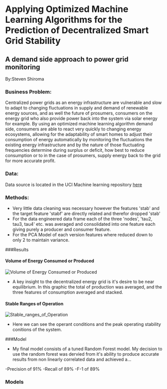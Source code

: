 # Applying Optimized Machine Learning Algorithms for the Prediction of Decentralized Smart Grid Stability

## A demand side approach to power grid monitoring

By:Steven Shiroma

### Business Problem:
Centralized power grids as an energy infrastructure are vulnerable and slow to adapt to changing fluctuations in supply and demand of renewable energy sources, and as well the future of prosumers, consumers on the energy grid who also provide power back into the system via solar energy for example. By using an optimized machine learning algorithm demand side, consumers are able to react very quickly to changing energy ecosystems, allowing for the adaptability of smart homes to adjust their consumption of energy automatically by monitoring the fluctuations the existing energy infrastructure and by the nature of those fluctuating frequencies determine during surplus or deficit, how best to reduce consumption or to in the case of prosumers, supply energy back to the grid for more accurate profit.

### Data:
Data source is located in the UCI Machine learning repository [here](https://archive.ics.uci.edu/ml/datasets/Electrical+Grid+Stability+Simulated+Data+#) 

### Methods:
- Very little data cleaning was necessary however the features 'stab' and the target feature 'stabf' are directly related and therefor dropped 'stab'
- For the data engineered data frame each of the three 'nodes', 'tau2, tau3, tau4' etc. was averaged and consolidated into one feature each giving purely a producer and consumer feature.
- For the PCA Model of each version features where reduced down to only 2 to maintain variance.

###Results
#### Volume of Energy Consumed or Produced
![Volume of Energy Consumed or Produced](https://user-images.githubusercontent.com/95104650/181662211-c1e9a74e-7fd5-475d-996a-06fc32d6a0b6.png)

- A key insight to the decentralized energy grid is it's desire to be near equilibrium. In this graphic the total of production was averaged, and the three features of consumption averaged and stacked.

#### Stable Ranges of Operation
![Stable_ranges_of_Operation](https://user-images.githubusercontent.com/95104650/181664187-2fe90e55-b018-49b8-a2e7-41bad878b7fb.png)

- Here we can see the operant conditions and the peak operating stability conitions of the system.


###Model

- My final model consists of a tuned Random Forest model. My decision to use the random forest was dervied from it's ability to produce accurate results from non linearly correlated data and achieved a...

-Precision of 91%
-Recall of 89%
-F-1 of 89%



### Models
